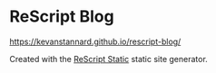 # ReScript Blog

https://kevanstannard.github.io/rescript-blog/

Created with the [ReScript Static](https://github.com/kevanstannard/rescript-static) static site generator.
